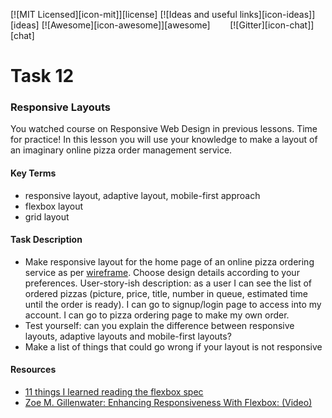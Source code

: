 [![MIT Licensed][icon-mit]][license]
[![Ideas and useful links][icon-ideas]][ideas]
[![Awesome][icon-awesome]][awesome]
&nbsp;&nbsp;&nbsp;&nbsp;&nbsp;&nbsp;
[![Gitter][icon-chat]][chat]

# Task 12
### Responsive Layouts
You watched course on Responsive Web Design in previous lessons. Time for practice! In this lesson you will use your knowledge to make a layout of an imaginary online pizza order management service.

#### Key Terms
- responsive layout, adaptive layout, mobile-first approach
- flexbox layout
- grid layout

#### Task Description

- Make responsive layout for the home page of an online pizza ordering service as per [wireframe](img/pizza-manager.png). Choose design details according to your preferences. User-story-ish description: as a user I can see the list of ordered pizzas (picture, price, title, number in queue, estimated time until the order is ready). I can go to signup/login page to access into my account. I can go to pizza ordering page to make my own order.
- Test yourself: can you explain the difference between responsive layouts, adaptive layouts and mobile-first layouts?
- Make a list of things that could go wrong if your layout is not responsive

#### Resources

- [11 things I learned reading the flexbox spec](https://hackernoon.com/11-things-i-learned-reading-the-flexbox-spec-5f0c799c776b)
- [Zoe M. Gillenwater: Enhancing Responsiveness With Flexbox: (Video)](https://youtu.be/_98SE8WUvLk)
